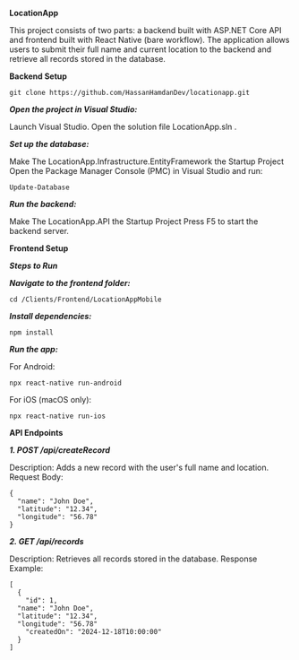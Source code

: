 **LocationApp**

This project consists of two parts: a backend built with ASP.NET Core API and frontend built with React Native (bare workflow). The application allows users to submit their full name and current location to the backend and retrieve all records stored in the database.

**Backend Setup**

```
git clone https://github.com/HassanHamdanDev/locationapp.git
```

***Open the project in Visual Studio:***

Launch Visual Studio.
Open the solution file LocationApp.sln .

***Set up the database:***

Make The LocationApp.Infrastructure.EntityFramework the Startup Project
Open the Package Manager Console (PMC) in Visual Studio and run:

```
Update-Database
```

***Run the backend:***

Make The LocationApp.API the Startup Project
Press F5 to start the backend server.


**Frontend Setup**

***Steps to Run***

***Navigate to the frontend folder:***
```
cd /Clients/Frontend/LocationAppMobile
```
***Install dependencies:***
```
npm install
```
***Run the app:***

For Android:
```
npx react-native run-android
```
For iOS (macOS only):
```
npx react-native run-ios
```

**API Endpoints**

***1. POST /api/createRecord***

Description: Adds a new record with the user's full name and location.
Request Body:

```
{
  "name": "John Doe",
  "latitude": "12.34",
  "longitude": "56.78"
}
```

***2. GET /api/records***

Description: Retrieves all records stored in the database.
Response Example:

```
[
  {
    "id": 1,
  "name": "John Doe",
  "latitude": "12.34",
  "longitude": "56.78"
    "createdOn": "2024-12-18T10:00:00"
  }
]
```


